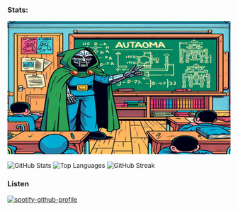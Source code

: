 ### Stats:
<img src="./images/emef.jpg" alt="MfAutomaton" width="600" height="300">

![GitHub Stats](https://github-readme-stats.vercel.app/api?username=testudoDaemon&show_icons=true&theme=radical)
![Top Languages](https://github-readme-stats.vercel.app/api/top-langs/?username=testudoDaemon&layout=compact&theme=radical)
![GitHub Streak](http://github-readme-streak-stats.herokuapp.com?user=testudoDaemon&theme=radical)



### Listen 

<div aling="center">

[![spotify-github-profile](https://spotify-github-profile.kittinanx.com/api/view?uid=21hnhslazxctpzlrlx6cudz5y&cover_image=true&theme=compact&show_offline=false&background_color=121212&interchange=false)](https://github.com/kittinan/spotify-github-profile)

</div>
